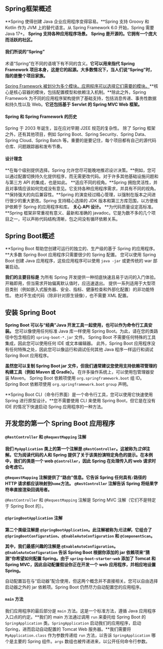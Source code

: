 ## Spring框架概述

**Spring 使得创建 Java 企业应用程序变得容易。**Spring 支持 Groovy 和 Kotlin 作为 JVM 上的替代语言。从 Spring Framework 6.0 开始，Spring 需要 Java 17+。
**Spring 支持各种应用程序场景。**
**Spring 是开源的。它拥有一个庞大而活跃的社区。**

#### 我们所说的“Spring”

术语“Spring”在不同的语境下有不同的含义。**它可以用来指代 Spring Framework 项目本身，这是它的起源。大多数情况下，当人们说“Spring”时，指的是整个项目家族。**

<u>Spring Framework 被划分为多个模块。应用程序可以选择它们需要的模块。</u>**核心是核心容器的模块，包括配置模型和依赖注入机制。**除此之外，Spring Framework 为不同的应用程序架构提供了基础支持，包括消息传递、事务性数据和持久性以及 Web。**它还包括基于 Servlet 的 Spring MVC Web 框架。**

####  Spring 和 Spring Framework 的历史

Spring 于 2003 年诞生，旨在应对早期 J2EE 规范的复杂性。
除了 Spring 框架之外，还有其他项目，例如 Spring Boot、Spring Security、Spring Data、Spring Cloud、Spring Batch 等。重要的是要记住，每个项目都有自己的源代码仓库、问题跟踪器和发布节奏。

#### 设计理念

**在每个级别提供选择。Spring 允许您尽可能晚地推迟设计决策。**例如，您可以通过配置切换持久化提供程序，而无需更改代码。对于许多其他基础设施问题和与第三方 API 的集成，也是如此。
**适应不同的视角。**Spring 拥抱灵活性，并且对事情应该如何完成没有意见。它支持各种应用程序需求，并具有不同的视角。
**保持强大的向后兼容性。**Spring 的演变经过精心管理，以强制在版本之间进行很少的重大更改。Spring 支持精心选择的 JDK 版本和第三方库范围，以方便维护依赖于 Spring 的应用程序和库。
**关心 API 设计。**
**为代码质量设定高标准。**Spring 框架非常重视有意义、最新和准确的 javadoc。它是为数不多的几个项目之一，可以声称代码结构清晰，包之间没有循环依赖关系。

## Spring Boot概述

**Spring Boot 帮助您创建可运行的独立的、生产级的基于 Spring 的应用程序。**大多数 Spring Boot 应用程序只需要很少的 Spring 配置。
您可以使用 Spring Boot 创建 Java 应用程序，这些应用程序可以使用 `java -jar` 或更传统的 war 部署启动。

**我们的主要目标是**
为所有 Spring 开发提供一种彻底快速且易于访问的入门体验。
开箱即用，但当需求开始偏离默认值时，应迅速退出。
提供一系列适用于大型项目类别（例如嵌入式服务器、安全、指标、健康检查和外部化配置）的非功能特性。
绝对不生成代码（除非针对原生镜像），也不需要 XML 配置。

## 安装 Spring Boot

**Spring Boot 可以与“经典”Java 开发工具一起使用，也可以作为命令行工具安装。**
您可以像使用任何标准 Java 库一样使用 Spring Boot。为此，请在您的类路径中包含相应的 `spring-boot-*.jar` 文件。
Spring Boot 不需要任何特殊的工具集成，因此您可以使用任何 IDE 或文本编辑器。
此外，Spring Boot 应用程序没有任何特殊之处，因此您可以像运行和调试任何其他 Java 程序一样运行和调试 Spring Boot 应用程序。

**虽然您可以复制 Spring Boot jar 文件，但我们通常建议您使用支持依赖项管理的构建工具（例如 Maven 或 Gradle）。**
在许多操作系统上，可以使用包管理器安装 Maven。
Spring Boot 依赖项使用 `org.springframework.boot` 组 ID。
Spring Boot 依赖项使用 `org.springframework.boot` `group` 声明。

**Spring Boot CLI（命令行界面）是一个命令行工具，您可以使用它快速使用 Spring 进行原型设计。**您不需要使用 CLI 来使用 Spring Boot，但它是在没有 IDE 的情况下快速启动 Spring 应用程序的一种方法。

## 开发您的第一个 Spring Boot 应用程序

#### `@RestController` 和 `@RequestMapping` 注解

**我们 `MyApplication` 类上的第一个注解是 `@RestController`。这被称为*立体*注解。它为阅读代码的人和 Spring 提供了关于该类扮演特定角色的提示。在本例中，我们的类是一个 web `@Controller`，因此 Spring 在处理传入的 web 请求时会考虑它。**

**`@RequestMapping` 注解提供了“路由”信息。它告诉 Spring 任何具有`/`路径的 HTTP 请求都应该映射到`home`方法。**
**`@RestController` 注解告诉 Spring 将结果字符串直接渲染回调用者。**

`@RestController` 和 `@RequestMapping` 注解是 Spring MVC 注解（它们不是特定于 Spring Boot 的）。

#### `@SpringBootApplication` 注解

**第二个类级注解是 `@SpringBootApplication`。此注解被称为*元注解*，它组合了 `@SpringBootConfiguration`、`@EnableAutoConfiguration` 和 `@ComponentScan`。**

**其中，我们最感兴趣的注解是 `@EnableAutoConfiguration`。`@EnableAutoConfiguration` 告诉 Spring Boot 根据你添加的 jar 依赖项来“猜测”你希望如何配置 Spring。由于 `spring-boot-starter-web` 添加了 Tomcat 和 Spring MVC，因此自动配置假设你正在开发一个 web 应用程序，并相应地设置 Spring。**

自动配置旨在与“启动器”配合使用，但这两个概念并不直接相关。您可以自由选择启动器之外的 jar 依赖项。Spring Boot 仍然尽力自动配置您的应用程序。

#### `main` 方法

我们应用程序的最后部分是 `main` 方法。这是一个标准方法，遵循 Java 应用程序入口点的约定。**我们的 main 方法通过调用 `run` 来委托给 Spring Boot 的 `SpringApplication` 类。`SpringApplication` 启动我们的应用程序，启动 Spring，进而启动自动配置的 Tomcat Web 服务器。**我们需要将 `MyApplication.class` 作为参数传递给 `run` 方法，以告诉 `SpringApplication` 哪个是主要的 Spring 组件。`args` 数组也被传递进来，以公开任何命令行参数。